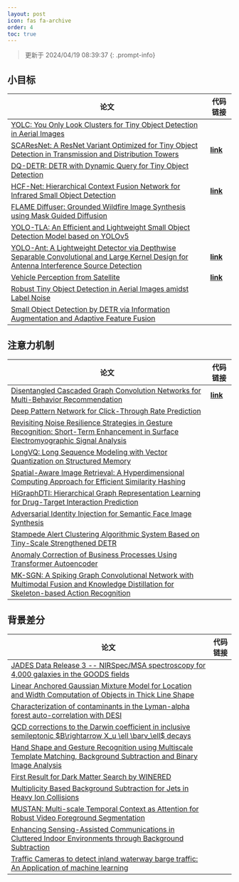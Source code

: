 ```yaml
---
layout: post
icon: fas fa-archive
order: 4
toc: true
---
```


> 更新于 2024/04/19 08:39:37
{: .prompt-info}

## 小目标

| 论文 | 代码链接 |
| --- | --- |
| [YOLC: You Only Look Clusters for Tiny Object Detection in Aerial Images](http://arxiv.org/abs/2404.06180v1) |  |
| [SCAResNet: A ResNet Variant Optimized for Tiny Object Detection in Transmission and Distribution Towers](http://arxiv.org/abs/2404.04179v1) | [**link**](https://github.com/lisavilalee/scaresnet_mmdet) |
| [DQ-DETR: DETR with Dynamic Query for Tiny Object Detection](http://arxiv.org/abs/2404.03507v2) |  |
| [HCF-Net: Hierarchical Context Fusion Network for Infrared Small Object Detection](http://arxiv.org/abs/2403.10778v1) | [**link**](https://github.com/zhengshuchen/hcfnet) |
| [FLAME Diffuser: Grounded Wildfire Image Synthesis using Mask Guided Diffusion](http://arxiv.org/abs/2403.03463v1) |  |
| [YOLO-TLA: An Efficient and Lightweight Small Object Detection Model based on YOLOv5](http://arxiv.org/abs/2402.14309v1) |  |
| [YOLO-Ant: A Lightweight Detector via Depthwise Separable Convolutional and Large Kernel Design for Antenna Interference Source Detection](http://arxiv.org/abs/2402.12641v1) | [**link**](https://github.com/scnu-rislab/yolo-ant) |
| [Vehicle Perception from Satellite](http://arxiv.org/abs/2402.00703v1) | [**link**](https://github.com/chenxi1510/vehicle-perception-from-satellite-videos) |
| [Robust Tiny Object Detection in Aerial Images amidst Label Noise](http://arxiv.org/abs/2401.08056v1) |  |
| [Small Object Detection by DETR via Information Augmentation and Adaptive Feature Fusion](http://arxiv.org/abs/2401.08017v1) |  |

## 注意力机制

| 论文 | 代码链接 |
| --- | --- |
| [Disentangled Cascaded Graph Convolution Networks for Multi-Behavior Recommendation](http://arxiv.org/abs/2404.11519v1) | [**link**](https://github.com/jianhuadongcs/disen-cgcn) |
| [Deep Pattern Network for Click-Through Rate Prediction](http://arxiv.org/abs/2404.11456v1) |  |
| [Revisiting Noise Resilience Strategies in Gesture Recognition: Short-Term Enhancement in Surface Electromyographic Signal Analysis](http://arxiv.org/abs/2404.11213v1) |  |
| [LongVQ: Long Sequence Modeling with Vector Quantization on Structured Memory](http://arxiv.org/abs/2404.11163v2) |  |
| [Spatial-Aware Image Retrieval: A Hyperdimensional Computing Approach for Efficient Similarity Hashing](http://arxiv.org/abs/2404.11025v1) |  |
| [HiGraphDTI: Hierarchical Graph Representation Learning for Drug-Target Interaction Prediction](http://arxiv.org/abs/2404.10561v1) |  |
| [Adversarial Identity Injection for Semantic Face Image Synthesis](http://arxiv.org/abs/2404.10408v1) |  |
| [Stampede Alert Clustering Algorithmic System Based on Tiny-Scale Strengthened DETR](http://arxiv.org/abs/2404.10359v1) |  |
| [Anomaly Correction of Business Processes Using Transformer Autoencoder](http://arxiv.org/abs/2404.10211v1) |  |
| [MK-SGN: A Spiking Graph Convolutional Network with Multimodal Fusion and Knowledge Distillation for Skeleton-based Action Recognition](http://arxiv.org/abs/2404.10210v1) |  |

## 背景差分

| 论文 | 代码链接 |
| --- | --- |
| [JADES Data Release 3 -- NIRSpec/MSA spectroscopy for 4,000 galaxies in the GOODS fields](http://arxiv.org/abs/2404.06531v1) |  |
| [Linear Anchored Gaussian Mixture Model for Location and Width Computation of Objects in Thick Line Shape](http://arxiv.org/abs/2404.03043v2) |  |
| [Characterization of contaminants in the Lyman-alpha forest auto-correlation with DESI](http://arxiv.org/abs/2404.03003v2) |  |
| [QCD corrections to the Darwin coefficient in inclusive semileptonic $B\rightarrow X_u \ell \barν_\ell$ decays](http://arxiv.org/abs/2402.13805v2) |  |
| [Hand Shape and Gesture Recognition using Multiscale Template Matching, Background Subtraction and Binary Image Analysis](http://arxiv.org/abs/2402.09663v1) |  |
| [First Result for Dark Matter Search by WINERED](http://arxiv.org/abs/2402.07976v1) |  |
| [Multiplicity Based Background Subtraction for Jets in Heavy Ion Collisions](http://arxiv.org/abs/2402.10945v1) |  |
| [MUSTAN: Multi-scale Temporal Context as Attention for Robust Video Foreground Segmentation](http://arxiv.org/abs/2402.00918v1) |  |
| [Enhancing Sensing-Assisted Communications in Cluttered Indoor Environments through Background Subtraction](http://arxiv.org/abs/2401.05763v1) |  |
| [Traffic Cameras to detect inland waterway barge traffic: An Application of machine learning](http://arxiv.org/abs/2401.03070v1) |  |
